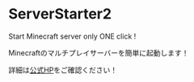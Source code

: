 # ServerStarter2

Start Minecraft server only ONE click !

Minecraftのマルチプレイサーバーを簡単に起動します！

詳細は[公式HP](https://civiltt.github.io/ServerStarter/)をご確認ください！